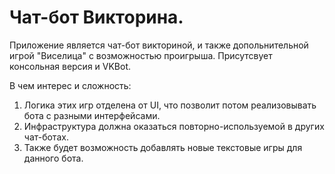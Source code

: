 # Чат-бот Викторина.
Приложение является чат-бот викториной, и также допольнительной игрой "Виселица" с возможностью проигрыша. 
Присутсвует консольная версия и VKBot.

В чем интерес и сложность:
  1. Логика этих игр отделена от UI, что позволит потом реализовывать бота с разными интерфейсами.
  2. Инфраструктура должна оказаться повторно-используемой в других чат-ботах.
  3. Также будет возможность добавлять новые текстовые игры для данного бота.
